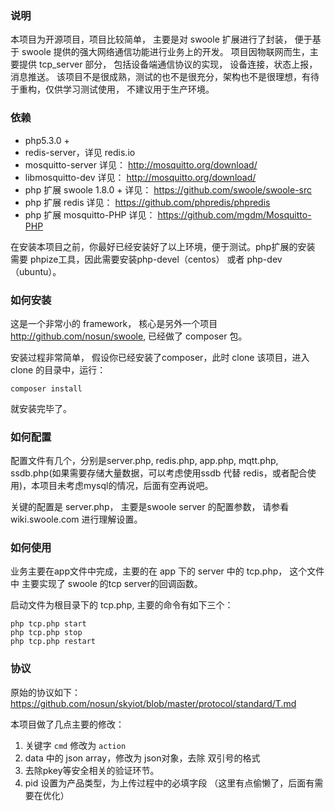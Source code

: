 ### 说明
本项目为开源项目，项目比较简单， 主要是对 swoole 扩展进行了封装， 便于基于 swoole 提供的强大网络通信功能进行业务上的开发。
项目因物联网而生，主要提供 tcp_server 部分， 包括设备端通信协议的实现， 设备连接，状态上报，消息推送。
该项目不是很成熟，测试的也不是很充分，架构也不是很理想，有待于重构，仅供学习测试使用， 不建议用于生产环境。

### 依赖

- php5.3.0 +
- redis-server，详见 redis.io
- mosquitto-server 详见： http://mosquitto.org/download/
- libmosquitto-dev 详见： http://mosquitto.org/download/
- php 扩展 swoole 1.8.0 + 详见： https://github.com/swoole/swoole-src
- php 扩展 redis 详见： https://github.com/phpredis/phpredis
- php 扩展 mosquitto-PHP 详见： https://github.com/mgdm/Mosquitto-PHP

在安装本项目之前，你最好已经安装好了以上环境，便于测试。php扩展的安装 需要 phpize工具，因此需要安装php-devel（centos） 或者 php-dev（ubuntu）。

### 如何安装
这是一个非常小的 framework， 核心是另外一个项目 http://github.com/nosun/swoole, 已经做了 composer 包。

安装过程非常简单， 假设你已经安装了composer，此时 clone 该项目，进入 clone 的目录中，运行：
```
composer install
```
就安装完毕了。

### 如何配置

配置文件有几个，分别是server.php, redis.php, app.php, mqtt.php, ssdb.php(如果需要存储大量数据，可以考虑使用ssdb 代替 redis，或者配合使用)，本项目未考虑mysql的情况，后面有空再说吧。

关键的配置是 server.php， 主要是swoole server 的配置参数， 请参看 wiki.swoole.com 进行理解设置。

### 如何使用

业务主要在app文件中完成，主要的在 app 下的 server 中的 tcp.php， 这个文件中 主要实现了 swoole 的tcp server的回调函数。

启动文件为根目录下的 tcp.php, 主要的命令有如下三个：

```
php tcp.php start
php tcp.php stop
php tcp.php restart
```

### 协议

原始的协议如下： https://github.com/nosun/skyiot/blob/master/protocol/standard/T.md

本项目做了几点主要的修改：
1. 关键字 `cmd` 修改为 `action`
2. data 中的 json array，修改为 json对象，去除 双引号的格式
3. 去除pkey等安全相关的验证环节。
4. pid 设置为产品类型，为上传过程中的必填字段 （这里有点偷懒了，后面有需要在优化）

